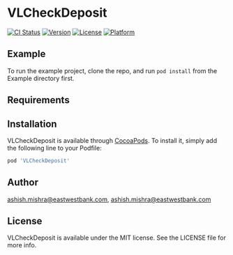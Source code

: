 # VLCheckDeposit

[![CI Status](https://img.shields.io/travis/ashish.mishra@eastwestbank.com/VLCheckDeposit.svg?style=flat)](https://travis-ci.org/ashish.mishra@eastwestbank.com/VLCheckDeposit)
[![Version](https://img.shields.io/cocoapods/v/VLCheckDeposit.svg?style=flat)](https://cocoapods.org/pods/VLCheckDeposit)
[![License](https://img.shields.io/cocoapods/l/VLCheckDeposit.svg?style=flat)](https://cocoapods.org/pods/VLCheckDeposit)
[![Platform](https://img.shields.io/cocoapods/p/VLCheckDeposit.svg?style=flat)](https://cocoapods.org/pods/VLCheckDeposit)

## Example

To run the example project, clone the repo, and run `pod install` from the Example directory first.

## Requirements

## Installation

VLCheckDeposit is available through [CocoaPods](https://cocoapods.org). To install
it, simply add the following line to your Podfile:

```ruby
pod 'VLCheckDeposit'
```

## Author

ashish.mishra@eastwestbank.com, ashish.mishra@eastwestbank.com

## License

VLCheckDeposit is available under the MIT license. See the LICENSE file for more info.
